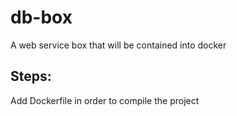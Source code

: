 # db-box
A web service box that will be contained into docker

## Steps:

Add Dockerfile in order to compile the project
